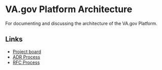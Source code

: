 # VA.gov Platform Architecture

For documenting and discussing the architecture of the VA.gov Platform.

## Links

- [Project board](https://github.com/orgs/department-of-veterans-affairs/projects/710/views/1)
- [ADR Process](https://github.com/department-of-veterans-affairs/va.gov-platform-architecture/blob/main/adr/README.md)
- [RFC Process](https://github.com/department-of-veterans-affairs/va.gov-platform-architecture/blob/main/rfc/README.md)
